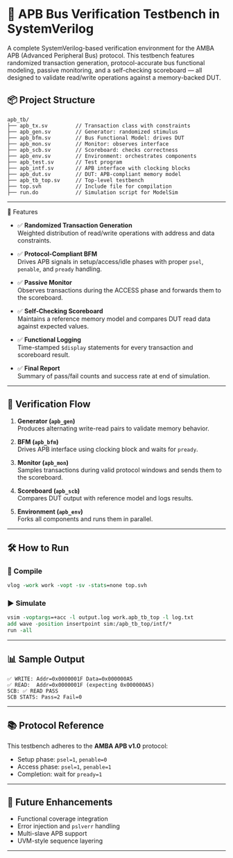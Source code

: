 # 🧪 APB Bus Verification Testbench in SystemVerilog
A complete SystemVerilog-based verification environment for the AMBA APB (Advanced Peripheral Bus) protocol. This testbench features randomized transaction generation, protocol-accurate bus functional modeling, passive monitoring, and a self-checking scoreboard — all designed to validate read/write operations against a memory-backed DUT.

## 📦 Project Structure
```
apb_tb/
├── apb_tx.sv         // Transaction class with constraints
├── apb_gen.sv        // Generator: randomized stimulus
├── apb_bfm.sv        // Bus Functional Model: drives DUT
├── apb_mon.sv        // Monitor: observes interface
├── apb_scb.sv        // Scoreboard: checks correctness
├── apb_env.sv        // Environment: orchestrates components
├── apb_test.sv       // Test program
├── apb_intf.sv       // APB interface with clocking blocks
├── apb_dut.sv        // DUT: APB-compliant memory model
├── apb_tb_top.sv     // Top-level testbench
├── top.svh           // Include file for compilation
├── run.do            // Simulation script for ModelSim
```

---
🚀 Features

- ✅ **Randomized Transaction Generation**  
  Weighted distribution of read/write operations with address and data constraints.

- ✅ **Protocol-Compliant BFM**  
  Drives APB signals in setup/access/idle phases with proper `psel`, `penable`, and `pready` handling.

- ✅ **Passive Monitor**  
  Observes transactions during the ACCESS phase and forwards them to the scoreboard.

- ✅ **Self-Checking Scoreboard**  
  Maintains a reference memory model and compares DUT read data against expected values.

- ✅ **Functional Logging**  
  Time-stamped `$display` statements for every transaction and scoreboard result.

- ✅ **Final Report**  
  Summary of pass/fail counts and success rate at end of simulation.

---

## 🧠 Verification Flow

1. **Generator (`apb_gen`)**  
   Produces alternating write-read pairs to validate memory behavior.

2. **BFM (`apb_bfm`)**  
   Drives APB interface using clocking block and waits for `pready`.

3. **Monitor (`apb_mon`)**  
   Samples transactions during valid protocol windows and sends them to the scoreboard.

4. **Scoreboard (`apb_scb`)**  
   Compares DUT output with reference model and logs results.

5. **Environment (`apb_env`)**  
   Forks all components and runs them in parallel.

---

## 🛠️ How to Run

### 🧾 Compile
```tcl
vlog -work work -vopt -sv -stats=none top.svh
```

### ▶️ Simulate
```tcl
vsim -voptargs=+acc -l output.log work.apb_tb_top -l log.txt
add wave -position insertpoint sim:/apb_tb_top/intf/*
run -all
```

---

## 📊 Sample Output

```text
✅ WRITE: Addr=0x0000001F Data=0x000000A5
✅ READ:  Addr=0x0000001F (expecting 0x000000A5)
SCB: ✅ READ PASS
SCB STATS: Pass=2 Fail=0
```

---

## 📚 Protocol Reference

This testbench adheres to the **AMBA APB v1.0** protocol:
- Setup phase: `psel=1`, `penable=0`
- Access phase: `psel=1`, `penable=1`
- Completion: wait for `pready=1`

---

## 🧩 Future Enhancements

- Functional coverage integration  
- Error injection and `pslverr` handling  
- Multi-slave APB support  
- UVM-style sequence layering

---

